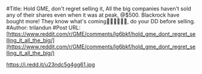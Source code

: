 #Title: Hold GME, don't regret selling it, All the big companies haven't sold any of their shares even when it was at peak, @$500. Blackrock have bought more! They know what's coming🚀🚀🚀🚀🚀🚀, do your DD before selling.
#Author: trilandun
#Post URL: [https://www.reddit.com/r/GME/comments/lg6bkf/hold_gme_dont_regret_selling_it_all_the_big/](https://www.reddit.com/r/GME/comments/lg6bkf/hold_gme_dont_regret_selling_it_all_the_big/)


https://i.redd.it/u23ndc5g4gg61.jpg